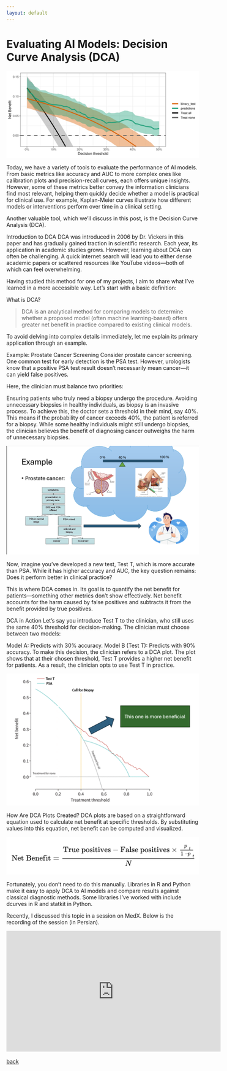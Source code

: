 ```yaml
---
layout: default
---
```


# Evaluating AI Models: Decision Curve Analysis (DCA)

![Evaluating AI Models: Decision Curve Analysis (DCA)](assets/img/post3-cover.png)

Today, we have a variety of tools to evaluate the performance of AI models. From basic metrics like accuracy and AUC to more complex ones like calibration plots and precision-recall curves, each offers unique insights. However, some of these metrics better convey the information clinicians find most relevant, helping them quickly decide whether a model is practical for clinical use. For example, Kaplan-Meier curves illustrate how different models or interventions perform over time in a clinical setting.

Another valuable tool, which we’ll discuss in this post, is the Decision Curve Analysis (DCA).

Introduction to DCA
DCA was introduced in 2006 by Dr. Vickers in this paper and has gradually gained traction in scientific research. Each year, its application in academic studies grows. However, learning about DCA can often be challenging. A quick internet search will lead you to either dense academic papers or scattered resources like YouTube videos—both of which can feel overwhelming.

Having studied this method for one of my projects, I aim to share what I’ve learned in a more accessible way. Let’s start with a basic definition:

What is DCA?

> DCA is an analytical method for comparing models to determine whether a proposed model (often machine learning-based) offers greater net benefit in practice compared to existing clinical models.

To avoid delving into complex details immediately, let me explain its primary application through an example.

Example: Prostate Cancer Screening
Consider prostate cancer screening. One common test for early detection is the PSA test. However, urologists know that a positive PSA test result doesn’t necessarily mean cancer—it can yield false positives.

Here, the clinician must balance two priorities:

Ensuring patients who truly need a biopsy undergo the procedure.
Avoiding unnecessary biopsies in healthy individuals, as biopsy is an invasive process.
To achieve this, the doctor sets a threshold in their mind, say 40%. This means if the probability of cancer exceeds 40%, the patient is referred for a biopsy. While some healthy individuals might still undergo biopsies, the clinician believes the benefit of diagnosing cancer outweighs the harm of unnecessary biopsies.

![Evaluating AI Models: Decision Curve Analysis (DCA)](assets/img/post3-1.png)

Now, imagine you’ve developed a new test, Test T, which is more accurate than PSA. While it has higher accuracy and AUC, the key question remains: Does it perform better in clinical practice?

This is where DCA comes in. Its goal is to quantify the net benefit for patients—something other metrics don’t show effectively. Net benefit accounts for the harm caused by false positives and subtracts it from the benefit provided by true positives.

DCA in Action
Let’s say you introduce Test T to the clinician, who still uses the same 40% threshold for decision-making. The clinician must choose between two models:

Model A: Predicts with 30% accuracy.
Model B (Test T): Predicts with 90% accuracy.
To make this decision, the clinician refers to a DCA plot. The plot shows that at their chosen threshold, Test T provides a higher net benefit for patients. As a result, the clinician opts to use Test T in practice.

![Evaluating AI Models: Decision Curve Analysis (DCA)](assets/img/post3-2.png)

How Are DCA Plots Created?
DCA plots are based on a straightforward equation used to calculate net benefit at specific thresholds. By substituting values into this equation, net benefit can be computed and visualized.

![Evaluating AI Models: Decision Curve Analysis (DCA)](assets/img/post3-3.png)

Fortunately, you don’t need to do this manually. Libraries in R and Python make it easy to apply DCA to AI models and compare results against classical diagnostic methods. Some libraries I’ve worked with include dcurves in R and statkit in Python.

Recently, I discussed this topic in a session on MedX. Below is the recording of the session (in Persian).

<iframe width="560" height="315" src="https://www.youtube.com/embed/uByJJADL_WY?si=pho5329idCTITwLt" title="YouTube video player" frameborder="0" allow="accelerometer; autoplay; clipboard-write; encrypted-media; gyroscope; picture-in-picture; web-share" referrerpolicy="strict-origin-when-cross-origin" allowfullscreen></iframe>

[back](./)
